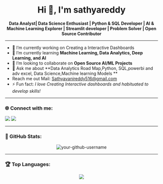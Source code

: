 <h1 align="center">Hi 👋, I'm sathyareddy</h1>

<p align="center">
  <b> Data Analyst| Data Science Enthusiast | Python & SQL Developer | AI & Machine Learning Explorer | Streamlit developer | Problem Solver | Open Source Contributor</b>
</p>

---

- 🔭 I’m currently working on  Creating a Interactive Dashboards
- 🌱 I’m currently learning **Machine Learning, Data Analytics, Deep Learning, and AI**
- 👯 I’m looking to collaborate on **Open Source AI/ML Projects**
- 💬 Ask me about **Data Analytics Road Map,Python, SQL,powerbi and adv excel, Data Science,Machine learning Models **
- Reach me out Mail: Sathyavanireddy516@gmail.com
- ⚡ Fun fact: *I love Creating Interactive dashboards and habituated to develop skills!*

---

### 🌐 Connect with me:
<p align="left">
<a href="https://linkedin.com/in/your-linkedin" target="_blank"><img src="https://img.shields.io/badge/-LinkedIn-%230077B5?style=for-the-badge&logo=linkedin&logoColor=white" /></a>
<a href="mailto:your.email@example.com"><img src="https://img.shields.io/badge/-Email-D14836?style=for-the-badge&logo=gmail&logoColor=white" /></a>
</p>

---

### 🧩 GitHub Stats:
<p align="center">
  <img src="https://github-readme-stats.vercel.app/api?username=your-github-username&show_icons=true&theme=radical" alt="your-github-username" />
</p>

---

### 🏆 Top Languages:
<p align="center">
  <img src="https://github-readme-stats.vercel.app/api/top-langs/?username=your-github-username&layout=compact&theme=radical" />
</p>

